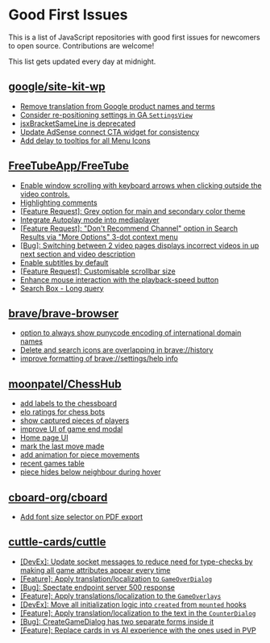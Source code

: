 # Good First Issues

This is a list of JavaScript repositories with good first issues for newcomers to open source. Contributions are welcome!

This list gets updated every day at midnight.

## [google/site-kit-wp](https://github.com/google/site-kit-wp)

- [Remove translation from Google product names and terms](https://github.com/google/site-kit-wp/issues/7650)
- [Consider re-positioning settings in GA `SettingsView`](https://github.com/google/site-kit-wp/issues/6821)
- [jsxBracketSameLine is deprecated](https://github.com/google/site-kit-wp/issues/6603)
- [Update AdSense connect CTA widget for consistency](https://github.com/google/site-kit-wp/issues/7385)
- [Add delay to tooltips for all Menu Icons](https://github.com/google/site-kit-wp/issues/6520)

## [FreeTubeApp/FreeTube](https://github.com/FreeTubeApp/FreeTube)

- [Enable window scrolling with keyboard arrows when clicking outside the video controls.](https://github.com/FreeTubeApp/FreeTube/issues/931)
- [Highlighting comments](https://github.com/FreeTubeApp/FreeTube/issues/783)
- [[Feature Request]: Grey option for main and secondary color theme](https://github.com/FreeTubeApp/FreeTube/issues/2600)
- [Integrate Autoplay mode into mediaplayer](https://github.com/FreeTubeApp/FreeTube/issues/1181)
- [[Feature Request]: "Don't Recommend Channel" option in Search Results via "More Options" 3-dot context menu](https://github.com/FreeTubeApp/FreeTube/issues/3051)
- [[Bug]: Switching between 2 video pages displays incorrect videos in up next section and video description](https://github.com/FreeTubeApp/FreeTube/issues/2261)
- [Enable subtitles by default](https://github.com/FreeTubeApp/FreeTube/issues/62)
- [[Feature Request]: Customisable scrollbar size](https://github.com/FreeTubeApp/FreeTube/issues/3057)
- [Enhance mouse interaction with the playback-speed button](https://github.com/FreeTubeApp/FreeTube/issues/1559)
- [Search Box - Long query](https://github.com/FreeTubeApp/FreeTube/issues/940)

## [brave/brave-browser](https://github.com/brave/brave-browser)

- [option to always show punycode encoding of international domain names](https://github.com/brave/brave-browser/issues/17232)
- [Delete and search icons are overlapping in brave://history](https://github.com/brave/brave-browser/issues/32399)
- [improve formatting of brave://settings/help info](https://github.com/brave/brave-browser/issues/2560)

## [moonpatel/ChessHub](https://github.com/moonpatel/ChessHub)

- [add labels to the chessboard](https://github.com/moonpatel/ChessHub/issues/23)
- [elo ratings for chess bots](https://github.com/moonpatel/ChessHub/issues/8)
- [show captured pieces of players](https://github.com/moonpatel/ChessHub/issues/9)
- [improve UI of game end modal](https://github.com/moonpatel/ChessHub/issues/18)
- [Home page UI](https://github.com/moonpatel/ChessHub/issues/1)
- [mark the last move made](https://github.com/moonpatel/ChessHub/issues/24)
- [add animation for piece movements](https://github.com/moonpatel/ChessHub/issues/12)
- [recent games table](https://github.com/moonpatel/ChessHub/issues/20)
- [piece hides below neighbour during hover](https://github.com/moonpatel/ChessHub/issues/7)

## [cboard-org/cboard](https://github.com/cboard-org/cboard)

- [Add font size selector on PDF export](https://github.com/cboard-org/cboard/issues/1575)

## [cuttle-cards/cuttle](https://github.com/cuttle-cards/cuttle)

- [[DevEx]: Update socket messages to reduce need for type-checks by making all game attributes appear every time](https://github.com/cuttle-cards/cuttle/issues/621)
- [[Feature]: Apply translation/localization to `GameOverDialog`](https://github.com/cuttle-cards/cuttle/issues/631)
- [[Bug]: Spectate endpoint server 500 response](https://github.com/cuttle-cards/cuttle/issues/503)
- [[Feature]: Apply translations/localization to the `GameOverlays`](https://github.com/cuttle-cards/cuttle/issues/634)
- [[DevEx]: Move all initialization logic into `created` from `mounted` hooks](https://github.com/cuttle-cards/cuttle/issues/190)
- [[Feature]: Apply translation/localization to the text in the `CounterDialog`](https://github.com/cuttle-cards/cuttle/issues/627)
- [[Bug]: CreateGameDialog has two separate forms inside it](https://github.com/cuttle-cards/cuttle/issues/518)
- [[Feature]: Replace cards in vs AI experience with the ones used in PVP](https://github.com/cuttle-cards/cuttle/issues/547)

